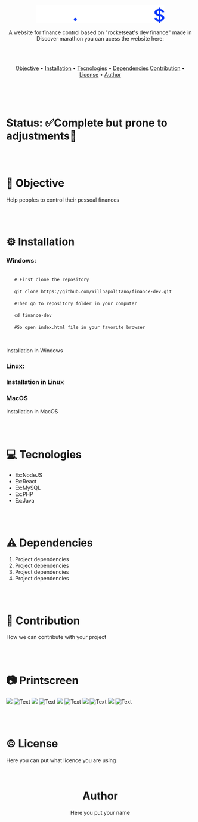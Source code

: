  <p align="center">
  <img src="./assets/logo.svg">
 </p>

<p align="center">A website for finance control based on "rocketseat's dev finance" made in Discover marathon you can acess the website here:</p>

<br/>
<br/>

<p align="center">
 <a href="#objective">Objective</a> • 
 <a href="#installation">Installation</a> • 
 <a href="#tecnologies">Tecnologies</a> • 
 <a href="dependencies">Dependencies</a>
 <a href="#contributions">Contribution</a> • 
 <a href="#license">License</a> • 
 <a href="#author">Author</a>
</p>

<br/><br/><br/>

<h1>Status: ✅Complete but prone to adjustments🚧</h1
 
 
<br/><br/>
 
<h1 id="objective">🎯 Objective</h1>
 
<p>Help peoples to control their pessoal finances</p>
 
<br/><br/>
 
<h1 id="installation">⚙️ Installation</h1>
 
<h3>Windows:</h3>

```PS

   # First clone the repository
   
   git clone https://github.com/Willnapolitano/finance-dev.git
   
   #Then go to repository folder in your computer
   
   cd finance-dev
   
   #So open index.html file in your favorite browser
   
   
```
<!--To add codes-->
<p>Installation in Windows</p> 
<h3>Linux:<h3>
<p>Installation in Linux</p>
<h3>MacOS</h3>
<p>Installation in MacOS</p>
 
<br/><br/>
 
 
<h1 id="tecnologies">💻 Tecnologies</h1>
 
<ul>
 <li>Ex:NodeJS<!--And you can put the link to the tecnologies--></li>
 <li>Ex:React<!--And you can put the link to the tecnologies--></li>
 <li>Ex:MySQL<!--And you can put the link to the tecnologies--></li>
 <li>Ex:PHP<!--And you can put the link to the tecnologies--></li>
 <li>Ex:Java<!--And you can put the link to the tecnologies--></li>
</ul>

<br/><br/>

<h1 id="dependencies">⚠️ Dependencies</h1>

 <ol>
 <li>Project dependencies</li>
 <li>Project dependencies</li>
 <li>Project dependencies</li>
 <li>Project dependencies</li>
 </ol>
 
<br/><br/>
 
<h1 id="contributions">👥 Contribution</h1>

<p>How we can contribute with your project</p>

<br/><br/>

<h1 id="printscreen">📷 Printscreen</h1>
<!-Or you can use GIFs =D--->
        
<img src="..."> <!--Or--> ![Text](Image)
<img src="..."> <!--Or--> ![Text](Image)
<img src="..."> <!--Or--> ![Text](Image)
<img src="..."> <!--Or--> ![Text](Image)
<img src="..."> <!--Or--> ![Text](Image)

<br/><br/>

<h1 id="licence">©️ License</h1>
<p>Here you can put what licence you are using</p>

<br/>

<h1 id="author" align="center">Author</h1>

<p align="center">Here you put your name</h1>
 
